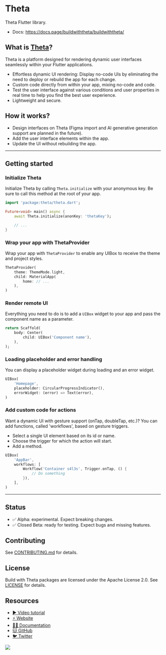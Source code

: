 # Theta

Theta Flutter library.

- Docs: https://docs.page/buildwiththeta/buildwiththeta/


## What is [Theta](https://buildwiththeta.com)?

Theta is a platform designed for rendering dynamic user interfaces seamlessly within your Flutter applications.

- Effortless dynamic UI rendering: Display no-code UIs by eliminating the need to deploy or rebuild the app for each change.
- Custom code directly from within your app, mixing no-code and code.
- Test the user interface against various conditions and user properties in real time to help you find the best user experience.
- Lightweight and secure.

## How it works?

- Design interfaces on Theta (Figma import and AI generative generation support are planned in the future).
- Add the user interface elements within the app.
- Update the UI without rebuilding the app.

---

## Getting started

### Initialize Theta

Initialize Theta by calling `Theta.initialize` with your anonymous key.
Be sure to call this method at the root of your app.

```dart
import 'package:theta/theta.dart';

Future<void> main() async {
    await Theta.initialize(anonKey: 'thetaKey');

    // ...
}
```

### Wrap your app with ThetaProvider

Wrap your app with `ThetaProvider` to enable any UIBox to receive the theme and project styles.
    
```dart
ThetaProvider(
    theme: ThemeMode.light,
    child: MaterialApp(
        home: // ...
    ),
)
```

### Render remote UI

Everything you need to do is to add a `UIBox` widget to your app and pass the component name as a parameter.

```dart
return Scaffold(
    body: Center(
        child: UIBox('Component name'),
    ),
);
```

### Loading placeholder and error handling

You can display a placeholder widget during loading and an error widget.

```dart
UIBox(
    'Homepage',
    placeholder: CircularProgressIndicator(),
    errorWidget: (error) => Text(error),
)
```

### Add custom code for actions

Want a dynamic UI with gesture support (onTap, doubleTap, etc.)? You can add functions, called 'workflows', based on gesture triggers.

- Select a single UI element based on its id or name.
- Choose the trigger for which the action will start.
- Add a method.

```dart
UIBox(
    'AppBar',
    workflows: [
        Workflow('Container s4l3s', Trigger.onTap, () {
            // Do something
        }),
    ],
)
```

---

## Status

- ✅ Alpha: experimental. Expect breaking changes.
- ✅ Closed Beta: ready for testing. Expect bugs and missing features.

## Contributing

See [CONTRIBUTING.md](https://github.com/buildwiththeta/buildwiththeta/blob/main/CONTRIBUTING.md) for details.

## License

Build with Theta packages are licensed under the Apache License 2.0. See [LICENSE](https://github.com/buildwiththeta/buildwiththeta/blob/main/LICENSE) for details.

## Resources

- [▶️ Video tutorial](https://www.youtube.com/watch?v=oFed0NIqBZI)
- [⚡️ Website](https://buildwiththeta.com)
- [🧑‍🏫 Documentation](https://docs.page/buildwiththeta/buildwiththeta/)
- [🐱 GitHub](https://github.com/buildwiththeta/buildwiththeta)
- [🐦 Twitter](https://twitter.com/buildwiththeta)

<img src="https://fftefqqvfkkewuokofds.supabase.co/storage/v1/object/public/theta-assets/logos/Theta_extended_negative-large.svg">
